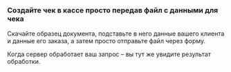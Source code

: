 ### Создайте чек в кассе просто передав файл с данными для чека

Скачайте образец документа, подставьте в него данные вашего клиента
и данные его заказа, а затем просто отправьте файл через форму.

Когда сервер обработает ваш запрос – вы тут же увидите результат обработки.
